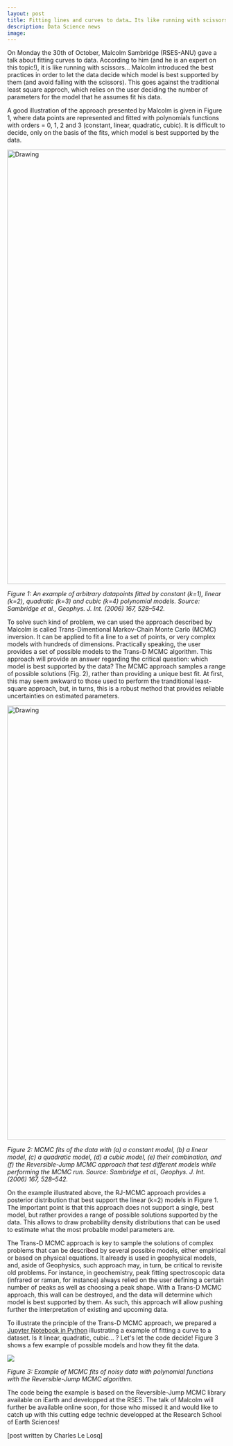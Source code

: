 ```yaml
---
layout: post
title: Fitting lines and curves to data… Its like running with scissors.
description: Data Science news
image:
---
```


On Monday the 30th of October, Malcolm Sambridge (RSES-ANU) gave a talk about fitting curves to data. According to him (and he is an expert on this topic!), it is like running with scissors... Malcolm introduced the best practices in order to let the data decide which model is best supported by them (and avoid falling with the scissors). This goes against the traditional least square approch, which relies on the user deciding the number of parameters for the model that he assumes fit his data.

A good illustration of the approach presented by Malcolm is given in Figure 1, where data points are represented and fitted with polynomials functions with orders = 0, 1, 2 and 3 (constant, linear, quadratic, cubic). It is difficult to decide, only on the basis of the fits, which model is best supported by the data.

<img src="https://rses-datascience.github.io/rses-datascience.github.io/assets/images/RJ_MCMC_curves.png" alt="Drawing" style="width: 1000px;"/>

*Figure 1: An example of arbitrary datapoints fitted by constant (k=1), linear (k=2), quadratic (k=3) and cubic (k=4) polynomial models. Source: Sambridge et al., Geophys. J. Int. (2006) 167, 528–542.*

To solve such kind of problem, we can used the approach described by Malcolm is called Trans-Dimentional Markov-Chain Monte Carlo (MCMC) inversion. It can be applied to fit a line to a set of points, or very complex models with hundreds of dimensions. Practically speaking, the user provides a set of possible models to the Trans-D MCMC algorithm. This approach will provide an answer regarding the critical question: which model is best supported by the data? The MCMC approach samples a range of possible solutions (Fig. 2), rather than providing a unique best fit. At first, this may seem awkward to those used to perform the tranditional least-square approach, but, in turns, this is a robust method that provides reliable uncertainties on estimated parameters.

<img src="https://rses-datascience.github.io/rses-datascience.github.io/assets/images/RJ_MCMC_models.png" alt="Drawing" style="width: 1000px;"/>

*Figure 2: MCMC fits of the data with (a) a constant model, (b) a linear model, (c) a quadratic model, (d) a cubic model, (e) their combination, and (f) the Reversible-Jump MCMC approach that test different models while performing the MCMC run. Source: Sambridge et al., Geophys. J. Int. (2006) 167, 528–542.*

On the example illustrated above, the RJ-MCMC approach provides a posterior distribution that best support the linear (k=2) models in Figure 1. The important point is that this approach does not support a single, best model, but rather provides a range of possible solutions supported by the data. This allows to draw probability density distributions that can be used to estimate what the most probable model parameters are.

The Trans-D MCMC approach is key to sample the solutions of complex problems that can be described by several possible models, either empirical or based on physical equations. It already is used in geophysical models, and, aside of Geophysics, such approach may, in turn, be critical to revisite old problems. For instance, in geochemistry, peak fitting spectroscopic data (infrared or raman, for instance) always relied on the user defining a certain number of peaks as well as choosing a peak shape. With a Trans-D MCMC approach, this wall can be destroyed, and the data will determine which model is best supported by them. As such, this approach will allow pushing further the interpretation of existing and upcoming data.

To illustrate the principle of the Trans-D MCMC approach, we prepared a [Jupyter Notebook in Python](https://nbviewer.jupyter.org/github/rses-datascience/GeneralResources/blob/master/Notebooks/RJMCMC_example.ipynb) illustrating a example of fitting a curve to a dataset. Is it linear, quadratic, cubic... ? Let's let the code decide! Figure 3 shows a few example of possible models and how they fit the data.

![](https://rses-datascience.github.io/rses-datascience.github.io/assets/images/MCMC_example.gif)

*Figure 3: Example of MCMC fits of noisy data with polynomial functions with the Reversible-Jump MCMC algorithm.*

The code being the example is based on the Reversible-Jump MCMC library available on iEarth and developped at the RSES. The talk of Malcolm will further be available online soon, for those who missed it and would like to catch up with this cutting edge technic developped at the Research School of Earth Sciences!

[post written by Charles Le Losq]